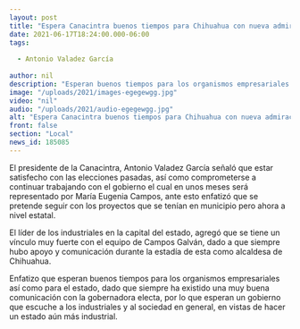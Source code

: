```yaml
---
layout: post
title: "Espera Canacintra buenos tiempos para Chihuahua con nueva admiración "
date: 2021-06-17T18:24:00.000-06:00
tags:
  
  - Antonio Valadez García
  
author: nil
description: "Esperan buenos tiempos para los organismos empresariales así como para el estado"
image: "/uploads/2021/images-egegewgg.jpg"
video: "nil"
audio: "/uploads/2021/audio-egegewgg.jpg"
alt: "Espera Canacintra buenos tiempos para Chihuahua con nueva admiración "
front: false
section: "Local"
news_id: 185085
---
```


El presidente de la Canacintra, Antonio Valadez García señaló que estar satisfecho con las elecciones pasadas, así como comprometerse a continuar trabajando con el gobierno el cual en unos meses será representado por María Eugenia Campos, ante esto enfatizó que se pretende seguir con los proyectos que se tenían en municipio pero ahora a nivel estatal.

El líder de los industriales en la capital del estado, agregó que se tiene un vínculo muy fuerte con el equipo de Campos Galván, dado a que siempre hubo apoyo y comunicación durante la estadía de esta como alcaldesa de Chihuahua. 

Enfatizo que esperan buenos tiempos para los organismos empresariales así como para el estado, dado que siempre ha existido una muy buena comunicación con la gobernadora electa, por lo que esperan un gobierno que escuche a los industriales y al sociedad en general, en vistas de hacer un estado aún más industrial. 
